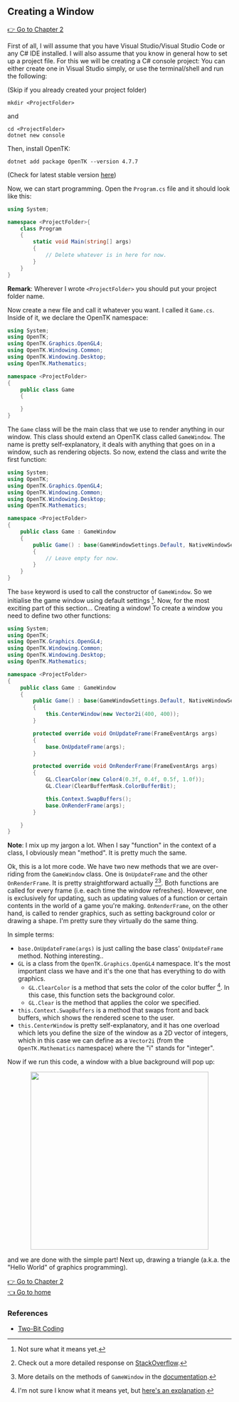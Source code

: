 ## Creating a Window

[:point_right: Go to Chapter 2](https://github.com/williamchenjun/CS-OpenTK/tree/main/Chapter%202%20-%20Shaders%20and%20Shapes)

First of all, I will assume that you have Visual Studio/Visual Studio Code or any C# IDE installed. I will also assume that you know in general how to set up a project file. For this we will be creating a C# console project: You can either create one in Visual Studio simply, or use the terminal/shell and run the following:

(Skip if you already created your project folder)
```shell
mkdir <ProjectFolder>
```
and
```shell
cd <ProjectFolder>
dotnet new console
```
Then, install OpenTK:
```shell
dotnet add package OpenTK --version 4.7.7
```
(Check for latest stable version [here](https://www.nuget.org/packages/OpenTK/))

Now, we can start programming. Open the `Program.cs` file and it should look like this:

```CS
using System;

namespace <ProjectFolder>{
    class Program 
    {
        static void Main(string[] args)
        {
            // Delete whatever is in here for now.
        }
    }
}
```

**Remark**: Wherever I wrote `<ProjectFolder>` you should put your project folder name.

Now create a new file and call it whatever you want. I called it `Game.cs`. Inside of it, we declare the OpenTK namespace:

```CS
using System;
using OpenTK;
using OpenTK.Graphics.OpenGL4;
using OpenTK.Windowing.Common;
using OpenTK.Windowing.Desktop;
using OpenTK.Mathematics;

namespace <ProjectFolder>
{
    public class Game
    {

    }
}
```

The `Game` class will be the main class that we use to render anything in our window. This class should extend an OpenTK class called `GameWindow`. The name is pretty self-explanatory, it deals with anything that goes on in a window, such as rendering objects. So now, extend the class and write the first function:

```CS
using System;
using OpenTK;
using OpenTK.Graphics.OpenGL4;
using OpenTK.Windowing.Common;
using OpenTK.Windowing.Desktop;
using OpenTK.Mathematics;

namespace <ProjectFolder>
{
    public class Game : GameWindow
    {
        public Game() : base(GameWindowSettings.Default, NativeWindowSettings.Default) 
        { 
            // Leave empty for now.
        }
    }
}
```

The `base` keyword is used to call the constructor of `GameWindow`. So we initialise the game window using default settings [^1]. Now, for the most exciting part of this section... Creating a window! To create a window you need to define two other functions:

```CS
using System;
using OpenTK;
using OpenTK.Graphics.OpenGL4;
using OpenTK.Windowing.Common;
using OpenTK.Windowing.Desktop;
using OpenTK.Mathematics;

namespace <ProjectFolder>
{
    public class Game : GameWindow
    {
        public Game() : base(GameWindowSettings.Default, NativeWindowSettings.Default) 
        { 
            this.CenterWindow(new Vector2i(400, 400));
        }

        protected override void OnUpdateFrame(FrameEventArgs args)
        {
            base.OnUpdateFrame(args);
        }

        protected override void OnRenderFrame(FrameEventArgs args) 
        {
            GL.ClearColor(new Color4(0.3f, 0.4f, 0.5f, 1.0f));
            GL.Clear(ClearBufferMask.ColorBufferBit);

            this.Context.SwapBuffers();
            base.OnRenderFrame(args);
        }

    }
}
```
**Note**: I mix up my jargon a lot. When I say "function" in the context of a class, I obviously mean "method". It is pretty much the same.

Ok, this is a lot more code. We have two new methods that we are over-riding from the `GameWindow` class. One is `OnUpdateFrame` and the other `OnRenderFrame`. It is pretty straightforward actually [^2][^3]. Both functions are called for every frame (i.e. each time the window refreshes). However, one is exclusively for updating, such as updating values of a function or certain contents in the world of a game you're making. `OnRenderFrame`, on the other hand, is called to render graphics, such as setting background color or drawing a shape. I'm pretty sure they virtually do the same thing.

In simple terms:
- `base.OnUpdateFrame(args)` is just calling the base class' `OnUpdateFrame` method. Nothing interesting..
- `GL` is a class from the `OpenTK.Graphics.OpenGL4` namespace. It's the most important class we have and it's the one that has everything to do with graphics.
  - `GL.ClearColor` is a method that sets the color of the color buffer [^4]. In this case, this function sets the background color.
  - `GL.Clear` is the method that applies the color we specified.
- `this.Context.SwapBuffers` is a method that swaps front and back buffers, which shows the rendered scene to the user.
- `this.CenterWindow` is pretty self-explanatory, and it has one overload which lets you define the size of the window as a 2D vector of integers, which in this case we can define as a `Vector2i` (from the `OpenTK.Mathematics` namespace) where the "i" stands for "integer".

Now if we run this code, a window with a blue background will pop up:

<div align="center">
<img src="https://user-images.githubusercontent.com/79821802/222937363-62b0fae1-374d-4f13-bef5-c54d2a7cfe9d.png" width=400/>
</div>

and we are done with the simple part! Next up, drawing a triangle (a.k.a. the "Hello World" of graphics programming).

[:point_right: Go to Chapter 2](https://github.com/williamchenjun/CS-OpenTK/tree/main/Chapter%202%20-%20Shaders%20and%20Shapes)<br>
[:point_left: Go to home](https://github.com/williamchenjun/CS-OpenTK)

### References
- [Two-Bit Coding](https://www.youtube.com/@two-bitcoding8018)

[^1]: Not sure what it means yet.
[^2]: Check out a more detailed response on [StackOverflow](https://stackoverflow.com/a/23552542/18637675).
[^3]: More details on the methods of `GameWindow` in the [documentation](https://opentk.net/api/OpenTK.Windowing.Desktop.GameWindow.html#methods).
[^4]: I'm not sure I know what it means yet, but [here's an explanation](http://what-when-how.com/opengl-programming-guide/buffers-and-their-uses-the-framebuffer-opengl-programming/).
